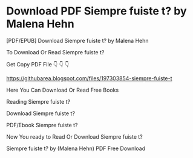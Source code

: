 # Download PDF Siempre fuiste t? by Malena Hehn
[PDF/EPUB] Download Siempre fuiste t? by Malena Hehn

To Download Or Read Siempre fuiste t?

Get Copy PDF File 👇 👇 👇

https://githubarea.blogspot.com/files/197303854-siempre-fuiste-t

Here You Can Download Or Read Free Books

Reading Siempre fuiste t?

Download Siempre fuiste t?

PDF/Ebook Siempre fuiste t?

Now You ready to Read Or Download Siempre fuiste t?

Siempre fuiste t? by (Malena Hehn) PDF Free Download
